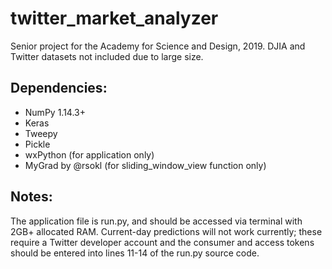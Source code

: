 # twitter_market_analyzer
Senior project for the Academy for Science and Design, 2019. DJIA and Twitter datasets not included due to large size.

## Dependencies:

* NumPy 1.14.3+
* Keras
* Tweepy
* Pickle
* wxPython (for application only)
* MyGrad by @rsokl (for sliding_window_view function only)

## Notes:

The application file is run.py, and should be accessed via terminal with 2GB+ allocated RAM. Current-day predictions will not work currently; these require a Twitter developer account and the consumer and access tokens should be entered into lines 11-14 of the run.py source code.
